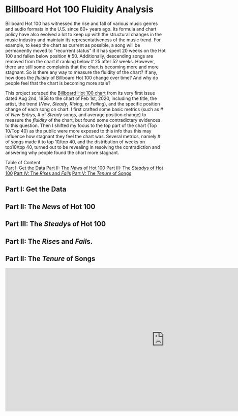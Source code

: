 # Billboard Hot 100 Fluidity Analysis
Billboard Hot 100 has witnessed the rise and fall of various music genres and audio formats in the U.S. since 60+ years ago. Its formula and chart policy have also evolved a lot to keep up with the structural changes in the music industry and maintain its representativeness of the music trend. For example, to keep the chart as current as possible, a song will be permanently moved to "recurrent status" if it has spent 20 weeks on the Hot 100 and fallen below position # 50. Additionally, descending songs are removed from the chart if ranking below # 25 after 52 weeks. However, there are still some complaints that the chart is becoming more and more stagnant. So is there any way to measure the fluidity of the chart? If any, how does the *fluidity* of Billboard Hot 100 change over time? And why do people feel that the chart is becoming more stale?

This project scraped the [Billboard Hot 100 chart](https://www.billboard.com/charts/hot-100) from its very first issue dated Aug 2nd, 1958 to the chart of Feb 1st, 2020, including the title, the artist, the trend (*New*, *Steady*, *Rising*, or *Failing*), and the specific position change of each song on chart. I first crafted some basic metrics (such as # of *New Entry*s, # of *Steady* songs, and average position change) to measure the *fluidity* of the chart, but found some contradictary evidences to this question. Then I shifted my focus to the top part of the chart (Top 10/Top 40) as the public were more exposed to this info thus this may influence how stagnant they feel the chart was. Several metrics, namely # of songs made it to top 10/top 40, and the distribution of weeks on top10/top 40, turned out to be revealing in resolving the contradiction and answering why people found the chart more stagnant. 

Table of Content  
[Part I: Get the Data](#part-i-get-the-data)
[Part II: The *New*s of Hot 100](#part-ii-the-news-of-hot-100)
[Part III: The *Steady*s of Hot 100](#part-iii-the-steadys-of-hot-100)
[Part IV: The *Rise*s and *Fail*s](#part-iv-the-rises-and-fails)
[Part V: The *Tenure* of Songs](#part-v-the-tenure-of-songs)

## Part I: Get the Data

## Part II: The *New*s of Hot 100

## Part III: The *Steady*s of Hot 100

## Part II: The *Rise*s and *Fail*s.

##  Part II: The *Tenure* of Songs

<iframe id="igraph" scrolling="no" style="border:none;" seamless="seamless" src="https://y-hang.github.io/TS-Lyrics-Analysis/images/uniqueness_by_song.html" height="450" width="1000"></iframe>